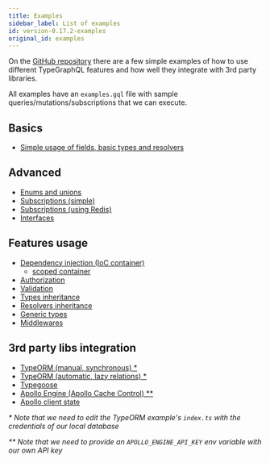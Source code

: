 ```yaml
---
title: Examples
sidebar_label: List of examples
id: version-0.17.2-examples
original_id: examples
---
```


On the [GitHub repository](https://github.com/MichalLytek/type-graphql) there are a few simple examples of how to use different TypeGraphQL features and how well they integrate with 3rd party libraries.

All examples have an `examples.gql` file with sample queries/mutations/subscriptions that we can execute.

## Basics

- [Simple usage of fields, basic types and resolvers](https://github.com/MichalLytek/type-graphql/tree/v0.17.2/examples/simple-usage)

## Advanced

- [Enums and unions](https://github.com/MichalLytek/type-graphql/tree/v0.17.2/examples/enums-and-unions)
- [Subscriptions (simple)](https://github.com/MichalLytek/type-graphql/tree/v0.17.2/examples/simple-subscriptions)
- [Subscriptions (using Redis)](https://github.com/MichalLytek/type-graphql/tree/v0.17.2/examples/redis-subscriptions)
- [Interfaces](https://github.com/MichalLytek/type-graphql/tree/v0.17.2/examples/interfaces-inheritance)

## Features usage

- [Dependency injection (IoC container)](https://github.com/MichalLytek/type-graphql/tree/v0.17.2/examples/using-container)
  - [scoped container](https://github.com/MichalLytek/type-graphql/tree/v0.17.2/examples/using-scoped-container)
- [Authorization](https://github.com/MichalLytek/type-graphql/tree/v0.17.2/examples/authorization)
- [Validation](https://github.com/MichalLytek/type-graphql/tree/v0.17.2/examples/automatic-validation)
- [Types inheritance](https://github.com/MichalLytek/type-graphql/tree/v0.17.2/examples/interfaces-inheritance)
- [Resolvers inheritance](https://github.com/MichalLytek/type-graphql/tree/v0.17.2/examples/resolvers-inheritance)
- [Generic types](https://github.com/MichalLytek/type-graphql/tree/v0.17.2/examples/generic-types)
- [Middlewares](https://github.com/MichalLytek/type-graphql/tree/v0.17.2/examples/middlewares)

## 3rd party libs integration

- [TypeORM (manual, synchronous) \*](https://github.com/MichalLytek/type-graphql/tree/v0.17.2/examples/typeorm-basic-usage)
- [TypeORM (automatic, lazy relations) \*](https://github.com/MichalLytek/type-graphql/tree/v0.17.2/examples/typeorm-lazy-relations)
- [Typegoose](https://github.com/MichalLytek/type-graphql/tree/v0.17.2/examples/typegoose)
- [Apollo Engine (Apollo Cache Control) \*\*](https://github.com/MichalLytek/type-graphql/tree/v0.17.2/examples/apollo-engine)
- [Apollo client state](https://github.com/MichalLytek/type-graphql/tree/v0.17.2/examples/apollo-client)

_\* Note that we need to edit the TypeORM example's `index.ts` with the credentials of our local database_

_\*\* Note that we need to provide an `APOLLO_ENGINE_API_KEY` env variable with our own API key_
